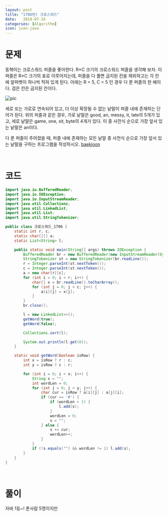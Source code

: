 ```yaml
---
layout: post
title: "1706번) 크로스워드"
date:   2018-07-16
categories: [Algorithm]
icon: icon-java
---
```


# 문제
동혁이는 크로스워드 퍼즐을 좋아한다. R×C 크기의 크로스워드 퍼즐을 생각해 보자. 이 퍼즐은 R×C 크기의 표로 이루어지는데, 퍼즐을 다 풀면 금지된 칸을 제외하고는 각 칸에 알파벳이 하나씩 적혀 있게 된다. 아래는 R = 5, C = 5 인 경우 다 푼 퍼즐의 한 예이다. 검은 칸은 금지된 칸이다.

![pic](https://www.acmicpc.net/JudgeOnline/upload/201005/cross.PNG)

세로 또는 가로로 연속되어 있고, 더 이상 확장될 수 없는 낱말이 퍼즐 내에 존재하는 단어가 된다. 위의 퍼즐과 같은 경우, 가로 낱말은 good, an, messy, it, late의 5개가 있고, 세로 낱말은 game, one, sit, byte의 4개가 있다. 이 중 사전식 순으로 가장 앞서 있는 낱말은 an이다.

다 푼 퍼즐이 주어졌을 때, 퍼즐 내에 존재하는 모든 낱말 중 사전식 순으로 가장 앞서 있는 낱말을 구하는 프로그램을 작성하시오. [baekjoon](https://www.acmicpc.net/problem/1706)

<br>

# 코드
```java
import java.io.BufferedReader;
import java.io.IOException;
import java.io.InputStreamReader;
import java.util.Collections;
import java.util.LinkedList;
import java.util.List;
import java.util.StringTokenizer;

public class 크로스워드_1706 {
    static int r, c;
    static char[][] a;
    static List<String> l;

    public static void main(String[] args) throws IOException {
        BufferedReader br = new BufferedReader(new InputStreamReader(System.in));
        StringTokenizer st = new StringTokenizer(br.readLine());
        r = Integer.parseInt(st.nextToken());
        c = Integer.parseInt(st.nextToken());
        a = new char[r][c];
        for (int i = 0; i < r; i++) {
            char[] x = br.readLine().toCharArray();
            for (int j = 0; j < c; j++) {
                a[i][j] = x[j];
            }
        }
        br.close();

        l = new LinkedList<>();
        getWord(true);
        getWord(false);

        Collections.sort(l);

        System.out.println(l.get(0));
    }

    static void getWord(boolean isRow) {
        int x = isRow ? r : c;
        int y = isRow ? c : r;

        for (int i = 0; i < x; i++) {
            String s = "";
            int wordLen = 0;
            for (int j = 0; j < y; j++) {
                char cur = isRow ? a[i][j] : a[j][i];
                if (cur == '#') {
                    if (wordLen > 1) {
                        l.add(s);
                    }
                    wordLen = 0;
                    s = "";
                } else {
                    s += cur;
                    wordLen++;
                }
            }
            if (!s.equals("") && wordLen != 1) l.add(s);
        }
    }
}
```

<br>

# 풀이
자바 1등~! 푼사람 5명이지만
